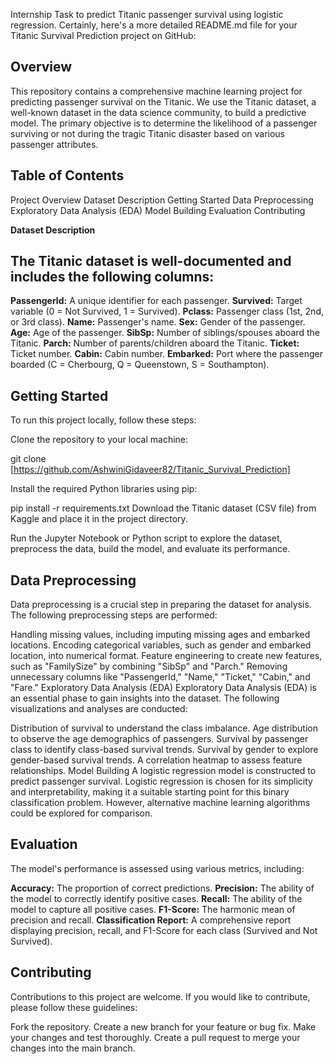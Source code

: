 Internship Task to predict Titanic passenger survival using logistic regression. Certainly, here's a more detailed README.md file for your Titanic Survival Prediction project on GitHub:

**Overview**
------------------------------------------------------------------------------------------------------------------------------------------------------------------------------------------------------------------------------------------------------------------------------------------------------------------------------------------------------------------------------------------------------
This repository contains a comprehensive machine learning project for predicting passenger survival on the Titanic. We use the Titanic dataset, a well-known dataset in the data science community, to build a predictive model. The primary objective is to determine the likelihood of a passenger surviving or not during the tragic Titanic disaster based on various passenger attributes.

**Table of Contents**
------------------------------
Project Overview
Dataset Description
Getting Started
Data Preprocessing
Exploratory Data Analysis (EDA)
Model Building
Evaluation
Contributing

**Dataset Description**

The Titanic dataset is well-documented and includes the following columns:
----------------------------------------------------
**PassengerId:** A unique identifier for each passenger.
**Survived:** Target variable (0 = Not Survived, 1 = Survived).
**Pclass:** Passenger class (1st, 2nd, or 3rd class).
**Name:** Passenger's name.
**Sex:** Gender of the passenger.
**Age:** Age of the passenger.
**SibSp:** Number of siblings/spouses aboard the Titanic.
**Parch:** Number of parents/children aboard the Titanic.
**Ticket:** Ticket number.
**Cabin:** Cabin number.
**Embarked:** Port where the passenger boarded (C = Cherbourg, Q = Queenstown, S = Southampton).

**Getting Started**
------------------------------
To run this project locally, follow these steps:

Clone the repository to your local machine:

git clone [https://github.com/AshwiniGidaveer82/Titanic_Survival_Prediction] 

Install the required Python libraries using pip:

pip install -r requirements.txt
Download the Titanic dataset (CSV file) from Kaggle and place it in the project directory.

Run the Jupyter Notebook or Python script to explore the dataset, preprocess the data, build the model, and evaluate its performance.

**Data Preprocessing**
-----------------------------------------------------
Data preprocessing is a crucial step in preparing the dataset for analysis. The following preprocessing steps are performed:

Handling missing values, including imputing missing ages and embarked locations.
Encoding categorical variables, such as gender and embarked location, into numerical format.
Feature engineering to create new features, such as "FamilySize" by combining "SibSp" and "Parch."
Removing unnecessary columns like "PassengerId," "Name," "Ticket," "Cabin," and "Fare."
Exploratory Data Analysis (EDA)
Exploratory Data Analysis (EDA) is an essential phase to gain insights into the dataset. The following visualizations and analyses are conducted:

Distribution of survival to understand the class imbalance.
Age distribution to observe the age demographics of passengers.
Survival by passenger class to identify class-based survival trends.
Survival by gender to explore gender-based survival trends.
A correlation heatmap to assess feature relationships.
Model Building
A logistic regression model is constructed to predict passenger survival. Logistic regression is chosen for its simplicity and interpretability, making it a suitable starting point for this binary classification problem. However, alternative machine learning algorithms could be explored for comparison.

**Evaluation**
-----------------------------------------------------
The model's performance is assessed using various metrics, including:

**Accuracy:** The proportion of correct predictions.
**Precision:** The ability of the model to correctly identify positive cases.
**Recall:** The ability of the model to capture all positive cases.
**F1-Score:** The harmonic mean of precision and recall.
**Classification Report:** A comprehensive report displaying precision, recall, and F1-Score for each class (Survived and Not Survived).

**Contributing**
---------------------------------------
Contributions to this project are welcome. If you would like to contribute, please follow these guidelines:

Fork the repository.
Create a new branch for your feature or bug fix.
Make your changes and test thoroughly.
Create a pull request to merge your changes into the main branch.
